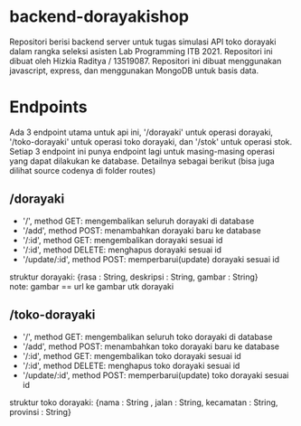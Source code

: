 # backend-dorayakishop

Repositori berisi backend server untuk tugas simulasi API toko dorayaki dalam rangka seleksi asisten Lab Programming ITB 2021. Repositori ini dibuat oleh Hizkia Raditya / 13519087. Repositori ini dibuat menggunakan javascript, express, dan menggunakan MongoDB untuk basis data.

# Endpoints
Ada 3 endpoint utama untuk api ini, '/dorayaki' untuk operasi dorayaki, '/toko-dorayaki' untuk operasi toko dorayaki, dan '/stok' untuk operasi stok. Setiap 3 endpoint ini punya endpoint lagi untuk masing-masing operasi yang dapat dilakukan ke database. Detailnya sebagai berikut (bisa juga dilihat source codenya di folder routes)

## /dorayaki
* '/', method GET: mengembalikan seluruh dorayaki di database
* '/add', method POST: menambahkan dorayaki baru ke database
* '/:id', method GET: mengembalikan dorayaki sesuai id
* '/:id', method DELETE: menghapus dorayaki sesuai id
* '/update/:id', method POST: memperbarui(update) dorayaki sesuai id

struktur dorayaki: {rasa : String, deskripsi : String, gambar : String} <br/>
note: gambar == url ke gambar utk dorayaki

## /toko-dorayaki
* '/', method GET: mengembalikan seluruh toko dorayaki di database
* '/add', method POST: menambahkan toko dorayaki baru ke database
* '/:id', method GET: mengembalikan toko dorayaki sesuai id
* '/:id', method DELETE: menghapus toko dorayaki sesuai id
* '/update/:id', method POST: memperbarui(update) toko dorayaki sesuai id

struktur toko dorayaki: {nama : String , jalan : String, kecamatan : String, provinsi : String}
